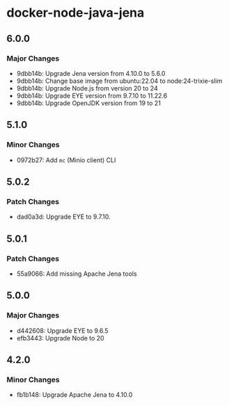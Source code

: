 # docker-node-java-jena

## 6.0.0

### Major Changes

- 9dbb14b: Upgrade Jena version from 4.10.0 to 5.6.0
- 9dbb14b: Change base image from ubuntu:22.04 to node:24-trixie-slim
- 9dbb14b: Upgrade Node.js from version 20 to 24
- 9dbb14b: Upgrade EYE version from 9.7.10 to 11.22.6
- 9dbb14b: Upgrade OpenJDK version from 19 to 21

## 5.1.0

### Minor Changes

- 0972b27: Add `mc` (Minio client) CLI

## 5.0.2

### Patch Changes

- dad0a3d: Upgrade EYE to 9.7.10.

## 5.0.1

### Patch Changes

- 55a9066: Add missing Apache Jena tools

## 5.0.0

### Major Changes

- d442608: Upgrade EYE to 9.6.5
- efb3443: Upgrade Node to 20

## 4.2.0

### Minor Changes

- fb1b148: Upgrade Apache Jena to 4.10.0
